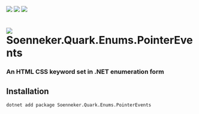 ﻿[![](https://img.shields.io/nuget/v/soenneker.quark.enums.pointerevents.svg?style=for-the-badge)](https://www.nuget.org/packages/soenneker.quark.enums.pointerevents/)
[![](https://img.shields.io/github/actions/workflow/status/soenneker/soenneker.quark.enums.pointerevents/publish-package.yml?style=for-the-badge)](https://github.com/soenneker/soenneker.quark.enums.pointerevents/actions/workflows/publish-package.yml)
[![](https://img.shields.io/nuget/dt/soenneker.quark.enums.pointerevents.svg?style=for-the-badge)](https://www.nuget.org/packages/soenneker.quark.enums.pointerevents/)

# ![](https://user-images.githubusercontent.com/4441470/224455560-91ed3ee7-f510-4041-a8d2-3fc093025112.png) Soenneker.Quark.Enums.PointerEvents
### An HTML CSS keyword set in .NET enumeration form

## Installation

```
dotnet add package Soenneker.Quark.Enums.PointerEvents
```
